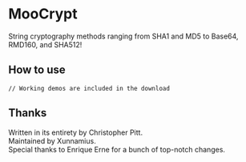 MooCrypt
==========
String cryptography methods ranging from SHA1 and MD5 to Base64, RMD160, and SHA512!

How to use
----------
	// Working demos are included in the download

Thanks
------
Written in its entirety by Christopher Pitt.<br />
Maintained by Xunnamius.<br />
Special thanks to Enrique Erne for a bunch of top-notch changes.